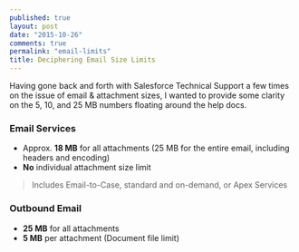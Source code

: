 ```yaml
---
published: true
layout: post
date: "2015-10-26"
comments: true
permalink: "email-limits"
title: Deciphering Email Size Limits
---
```






Having gone back and forth with Salesforce Technical Support a few times on the issue of email & attachment sizes, I wanted to provide some clarity on the 5, 10, and 25 MB numbers floating around the help docs. 

### Email Services
- Approx. **18 MB** for all attachments (25 MB for the entire email, including headers and encoding)
- **No** individual attachment size limit
> Includes Email-to-Case, standard and on-demand, or Apex Services

### Outbound Email
- **25 MB** for all attachments
- **5 MB** per attachment (Document file limit)

